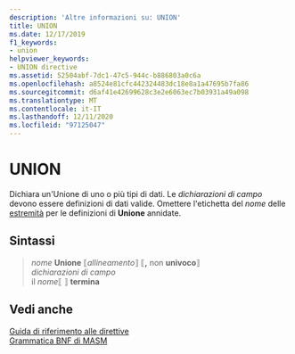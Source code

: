 ```yaml
---
description: 'Altre informazioni su: UNION'
title: UNION
ms.date: 12/17/2019
f1_keywords:
- union
helpviewer_keywords:
- UNION directive
ms.assetid: 52504abf-7dc1-47c5-944c-b886803a0c6a
ms.openlocfilehash: a8524e81cfc442324483dc18e8a1a47695b7fa86
ms.sourcegitcommit: d6af41e42699628c3e2e6063ec7b03931a49a098
ms.translationtype: MT
ms.contentlocale: it-IT
ms.lasthandoff: 12/11/2020
ms.locfileid: "97125047"
---
```

# <a name="union"></a>UNION

Dichiara un'Unione di uno o più tipi di dati. Le *dichiarazioni di campo* devono essere definizioni di dati valide. Omettere l'etichetta del *nome* delle [estremità](ends-masm.md) per le definizioni di **Unione** annidate.

## <a name="syntax"></a>Sintassi

> *nome* **Unione** ⟦*allineamento*⟧ ⟦__,__ non **univoco**⟧ \
> *dichiarazioni di campo*\
> il *nome*⟦ ⟧ **termina**

## <a name="see-also"></a>Vedi anche

[Guida di riferimento alle direttive](directives-reference.md)\
[Grammatica BNF di MASM](masm-bnf-grammar.md)
